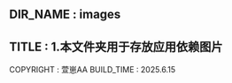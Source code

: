 DIR_NAME : images
-----------------------
TITLE : 
    1.本文件夹用于存放应用依赖图片
-----------------------
COPYRIGHT : 萱崽AA
BUILD_TIME : 2025.6.15